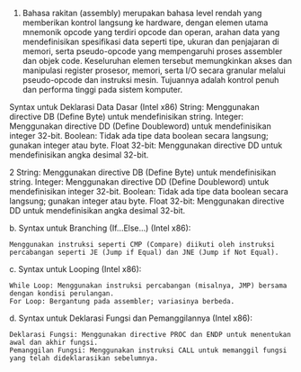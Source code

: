 1. Bahasa rakitan (assembly) merupakan bahasa level rendah yang memberikan kontrol langsung ke hardware, dengan elemen utama mnemonik opcode yang terdiri opcode dan operan, arahan data yang mendefinisikan spesifikasi data seperti tipe, ukuran dan penjajaran di memori, serta pseudo-opcode yang mempengaruhi proses assembler dan objek code. Keseluruhan elemen tersebut memungkinkan akses dan manipulasi register prosesor, memori, serta I/O secara granular melalui pseudo-opcode dan instruksi mesin. Tujuannya adalah kontrol penuh dan performa tinggi pada sistem komputer. 

 Syntax untuk Deklarasi Data Dasar (Intel x86) String: Menggunakan directive DB (Define Byte) untuk mendefinisikan string. Integer: Menggunakan directive DD (Define Doubleword) untuk mendefinisikan integer 32-bit. Boolean: Tidak ada tipe data boolean secara langsung; gunakan integer atau byte. Float 32-bit: Menggunakan directive DD untuk mendefinisikan angka desimal 32-bit.

2     String: Menggunakan directive DB (Define Byte) untuk mendefinisikan string.
    Integer: Menggunakan directive DD (Define Doubleword) untuk mendefinisikan integer 32-bit.
    Boolean: Tidak ada tipe data boolean secara langsung; gunakan integer atau byte.
    Float 32-bit: Menggunakan directive DD untuk mendefinisikan angka desimal 32-bit.

  b. Syntax untuk Branching (If...Else...) (Intel x86):

    Menggunakan instruksi seperti CMP (Compare) diikuti oleh instruksi percabangan seperti JE (Jump if Equal) dan JNE (Jump if Not Equal).
  c. Syntax untuk Looping (Intel x86):
  
    While Loop: Menggunakan instruksi percabangan (misalnya, JMP) bersama dengan kondisi perulangan.
    For Loop: Bergantung pada assembler; variasinya berbeda.
    
  d. Syntax untuk Deklarasi Fungsi dan Pemanggilannya (Intel x86):
  
    Deklarasi Fungsi: Menggunakan directive PROC dan ENDP untuk menentukan awal dan akhir fungsi.
    Pemanggilan Fungsi: Menggunakan instruksi CALL untuk memanggil fungsi yang telah dideklarasikan sebelumnya.
